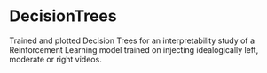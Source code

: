 # DecisionTrees

Trained and plotted Decision Trees for an interpretability study of a Reinforcement Learning model trained on injecting idealogically left, moderate or right videos. 

